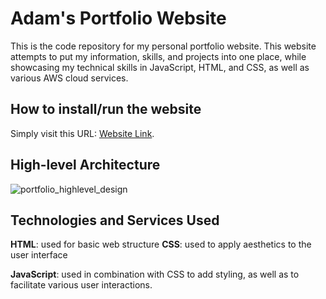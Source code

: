 # Adam's Portfolio Website

This is the code repository for my personal portfolio website. This website attempts to put my information, skills, and projects into one place, while showcasing my technical skills in JavaScript, HTML, and CSS, as well as various AWS cloud services.

## How to install/run the website
Simply visit this URL: [Website Link](https://portfolio.adamwu.dev/).

## High-level Architecture
![portfolio_highlevel_design](https://github.com/minebreak28/Portfolio-Website/assets/78050276/6e528210-f339-4690-8ecd-a74adb5221a0)

## Technologies and Services Used

**HTML**: used for basic web structure
**CSS**: used to apply aesthetics to the user interface

**JavaScript**: used in combination with CSS to add styling, as well as to facilitate various user interactions.

